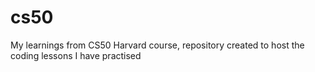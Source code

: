 # cs50
My learnings from CS50 Harvard course, repository created to host the coding lessons I have practised
